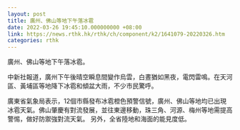 ```yaml
---
layout: post
title: 廣州、佛山等地下午落冰雹
date: 2022-03-26 19:45:10.000000000 +08:00
link: https://news.rthk.hk/rthk/ch/component/k2/1641079-20220326.htm
categories: rthk
---
```


廣州、佛山等地下午落冰雹。

中新社報道，廣州下午後晴空瞬息間變作烏雲，白晝猶如黑夜，電閃雷鳴。在天河區、黃埔區等地降下冰雹和傾盆大雨，不少市民驚呼。 

廣東省氣象局表示，12個市縣發布冰雹橙色預警信號，廣州、佛山等地均已出現冰雹天氣。佛山肇慶有對流發展，並往東邊移動，珠三角、河源、梅州等地需提高警惕，做好防禦強對流天氣。 另外，全省陸地和海面的能見度低。
